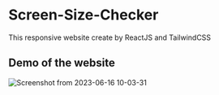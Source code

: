 # Screen-Size-Checker
This responsive website create by ReactJS and TailwindCSS

## Demo of the website


![Screenshot from 2023-06-16 10-03-31](https://github.com/subham-paul/Screen-Size-Checker/assets/52645265/eb03579f-5ce9-477c-8f2c-3088e1294635)
